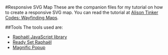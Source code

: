 #Responsive SVG Map
These are the companion files for my tutorial on how to create a responsive SVG map. You can read the tutorial at [Alison Tinker Codes: Wayfinding Maps](http://www.alisontinker.codes/tutorial/2015/02/04/svg-map.html).

##Tools
The tools used are:

- [Raphaël JavaScript library](http://raphaeljs.com/)
- [Ready Set Raphaël](http://readysetraphael.com/)
- [Magnific Popup](https://github.com/dimsemenov/Magnific-Popup)





